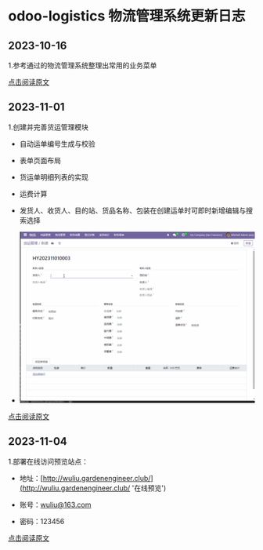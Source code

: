 # odoo-logistics 物流管理系统更新日志

## 2023-10-16

1.参考通过的物流管理系统整理出常用的业务菜单

[点击阅读原文](https://gardenengineer.club/index.php/2023/10/logistics-menu-organization/ '开源物流管理系统——【1】菜单整理')

## 2023-11-01

1.创建并完善货运管理模块

- 自动运单编号生成与校验

- 表单页面布局

- 货运单明细列表的实现

- 运费计算

- 发货人、收货人、目的站、货品名称、包装在创建运单时可即时新增编辑与搜索选择

- ![image.png](static/images/001.gif)

[点击阅读原文](https://gardenengineer.club/index.php/2023/11/logistics-waybill-management/ '开源物流管理系统——【2】货运管理')

## 2023-11-04

1.部署在线访问预览站点：

- 地址：[http://wuliu.gardenengineer.club/](http://wuliu.gardenengineer.club/ '在线预览')

- 账号：wuliu@163.com

- 密码：123456

[点击阅读原文](https://gardenengineer.club/index.php/2023/11/logistics-online-site/ '开源物流管理系统——【3】在线站点')
